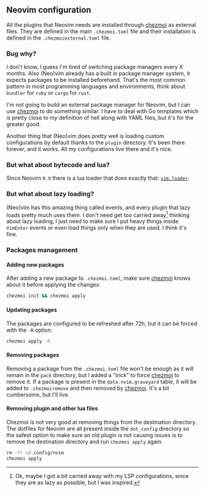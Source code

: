 ## Neovim configuration

All the plugins that Neovim needs are installed through [chezmoi] as external files. They are defined in the main `.chezmoi.toml` file and their installation is defined in the `.chezmoiexternal.toml` file.

### Bug why?

I don't know, I guess I'm tired of switching package managers every X months. Also (Neo)vim already has a built in package manager system, it expects packages to be installed beforehand. That's the most common pattern in most programming languages and environments, think about `bundler` for `ruby` or `cargo` for `rust`.

I'm not going to build an external package manager for Neovim, but I can use [chezmoi] to do something similar. I have to deal with Go templates which is pretty close to my definition of hell along with YAML files, but it's for the greater good.

Another thing that (Neo)vim does pretty well is loading custom configurations by default thanks to the `plugin` directory. It's been there forever, and it works. All my configurations live there and it's nice.

### But what about bytecode and lua?

Since Neovim `0.9` there is a lua loader that does exactly that: [`vim.loader`][vim-loader].

### But what about lazy loading?

(Neo)vim has this amazing thing called events, and every plugin that lazy loads pretty much uses them. I don't need get too carried away[^1] thinking about lazy loading, I just need to make sure I put heavy things inside `VimEnter` events or even load things only when they are used. I think it's fine.

### Packages management

#### Adding new packages

After adding a new package to `.chezmoi.toml`, make sure [chezmoi] knows about it before applying the changes:

```sh
chezmoi init && chezmoi apply
```

#### Updating packages

The packages are configured to be refreshed after 72h, but it can be forced with the `-R` option:

```sh
chezmoi apply -R
```

#### Removing packages

Removing a package from the `.chezmoi.toml` file won't be enough as it will remain in the `pack` directory, but I added a "trick" to force [chezmoi] to remove it. If a package is present in the `data.nvim.graveyard` table, it will be added to `.chezmoiremove` and then removed by [chezmoi]. It's a bit cumbersome, but I'll live.

#### Removing plugin and other lua files

Chezmoi is not very good at removing things from the destination directory. The dotfiles for Neovim are all present inside the `dot_config` directory so the safest option to make sure an old plugin is not causing issues is to remove the destination directory and run `chezmoi apply` again.

```sh
rm -fr ~/.config/nvim
chezmoi apply
```

[^1]: Ok, maybe I got a bit carried away with my LSP configurations, since they are as lazy as possible, but I was inspired.

[chezmoi]: https://www.chezmoi.io
[vim-loader]: https://neovim.io/doc/user/lua.html#vim.loader
